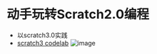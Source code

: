 # 动手玩转Scratch2.0编程
+ 以scratch3.0实践
+ [scratch3 codelab](https://scratch3.codelab.club/)
![image](https://user-images.githubusercontent.com/26005547/60764873-020dbe00-a0c4-11e9-8a0d-823cff07f429.png)
